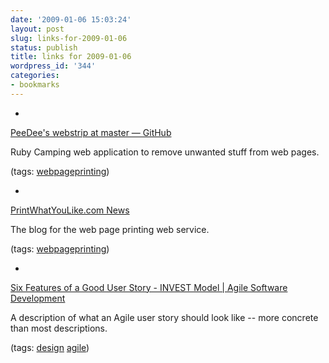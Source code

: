 ```yaml
---
date: '2009-01-06 15:03:24'
layout: post
slug: links-for-2009-01-06
status: publish
title: links for 2009-01-06
wordpress_id: '344'
categories:
- bookmarks
---
```


  *


[PeeDee's webstrip at master — GitHub](http://github.com/PeeDee/webstrip/tree/master)


Ruby Camping web application to remove unwanted stuff from web pages.


(tags: [webpageprinting](http://delicious.com/eob/webpageprinting))


  *


[PrintWhatYouLike.com News](http://printwhatyoulike.wordpress.com/)


The blog for the web page printing web service.


(tags: [webpageprinting](http://delicious.com/eob/webpageprinting))


  *


[Six Features of a Good User Story - INVEST Model | Agile Software Development](http://agilesoftwaredevelopment.com/blog/vaibhav/good-user-story-invest)


A description of what an Agile user story should look like -- more concrete than most descriptions.


(tags: [design](http://delicious.com/eob/design) [agile](http://delicious.com/eob/agile))



